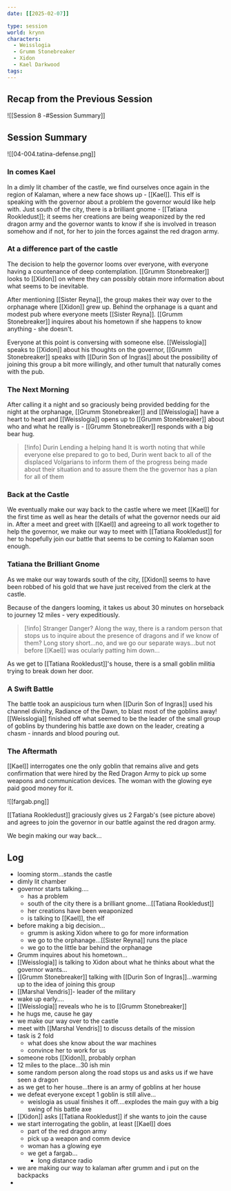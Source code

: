 ```yaml
---
date: [[2025-02-07]]

type: session
world: krynn
characters:
  - Weisslogia
  - Grumm Stonebreaker
  - Xidon
  - Kael Darkwood
tags:
---
```

## Recap from the Previous Session
![[Session 8 -#Session Summary]]

## Session Summary

![[04-004.tatina-defense.png]]

### In comes Kael

In a dimly lit chamber of the castle, we find ourselves once again in the region of Kalaman, where a new face shows up - [[Kael]]. This elf is speaking with the governor about a problem the governor would like help with. Just south of the city, there is a brilliant gnome - [[Tatiana Rookledust]]; it seems her creations are being weaponized by the red dragon army and the governor wants to know if she is involved in treason somehow and if not, for her to join the forces against the red dragon army.

### At a difference part of the castle

The decision to help the governor looms over everyone, with everyone having a countenance of deep contemplation. [[Grumm Stonebreaker]] looks to [[Xidon]] on where they can possibly obtain more information about what seems to be inevitable. 

After mentioning [[Sister Reyna]], the group makes their way over to the orphanage where [[Xidon]] grew up. Behind the orphanage is a quant and modest pub where everyone meets [[Sister Reyna]]. [[Grumm Stonebreaker]] inquires about his hometown if she happens to know anything - she doesn't. 

Everyone at this point is conversing with someone else. [[Weisslogia]] speaks to [[Xidon]] about his thoughts on the governor, [[Grumm Stonebreaker]] speaks with [[Durin Son of Ingras]] about the possibility of joining this group a bit more willingly, and other tumult that naturally comes with the pub. 

### The Next Morning

After calling it a night and so graciously being provided bedding for the night at the orphanage, [[Grumm Stonebreaker]] and [[Weisslogia]] have a heart to heart and [[Weisslogia]] opens up to [[Grumm Stonebreaker]] about who and what he really is - [[Grumm Stonebreaker]] responds with a big bear hug. 

> [!info] Durin Lending a helping hand
> It is worth noting that while everyone else prepared to go to bed, Durin went back to all of the displaced Volgarians to inform them of the progress being made about their situation and to assure them the the governor has a plan for all of them

### Back at the Castle

We eventually make our way back to the castle where we meet [[Kael]] for the first time as well as hear the details of what the governor needs our aid in. After a meet and greet with [[Kael]] and agreeing to all work together to help the governor, we make our way to meet with [[Tatiana Rookledust]] for her to hopefully join our battle that seems to be coming to Kalaman soon enough. 

### Tatiana the Brilliant Gnome

As we make our way towards south of the city, [[Xidon]] seems to have been robbed of his gold that we have just received from the clerk at the castle. 

Because of the dangers looming, it takes us about 30 minutes on horseback to journey 12 miles - very expeditiously. 

>[!info] Stranger Danger?
>Along the way, there is a random person that stops us to inquire about the presence of dragons and if we know of them? Long story short...no, and we go our separate ways...but not before [[Kael]] was ocularly patting him down...

As we get to [[Tatiana Rookledust]]'s house, there is a small goblin militia trying to break down her door. 

### A Swift Battle

The battle took an auspicious turn when [[Durin Son of Ingras]] used his channel divinity, Radiance of the Dawn, to blast most of the goblins away! [[Weisslogia]] finished off what seemed to be the leader of the small group of goblins by thundering his battle axe down on the leader, creating a chasm - innards and blood pouring out. 

### The Aftermath

[[Kael]] interrogates one the only goblin that remains alive and gets confirmation that were hired by the Red Dragon Army to pick up some weapons and communication devices. The woman with the glowing eye paid good money for it. 

![[fargab.png]]

[[Tatiana Rookledust]] graciously gives us 2 Fargab's (see picture above) and agrees to join the governor in our battle against the red dragon army. 

We begin making our way back...


## Log

- looming storm...stands the castle
- dimly lit chamber
- governor starts talking....
	- has a problem
	- south of the city there is a brilliant gnome...[[Tatiana Rookledust]]
	- her creations have been weaponized
	- is talking to [[Kael]], the elf
- before making a big decision...
	- grumm is asking Xidon where to go for more information
	- we go to the orphanage...[[Sister Reyna]] runs the place
	- we go to the little bar behind the orphanage
- Grumm inquires about his hometown...
- [[Weisslogia]] is talking to Xidon about what he thinks about what the governor wants...
- [[Grumm Stonebreaker]] talking with [[Durin Son of Ingras]]...warming up to the idea of joining this group
- [[Marshal Vendris]]- leader of the military
- wake up early....
- [[Weisslogia]] reveals who he is to [[Grumm Stonebreaker]]
- he hugs me, cause he gay
- we make our way over to the castle
- meet with [[Marshal Vendris]] to discuss details of the mission
- task is 2 fold
	- what does she know about the war machines
	- convince her to work for us 
- someone robs [[Xidon]], probably orphan
- 12 miles to the place...30 ish min
- some random person along the road stops us and asks us if we have seen a dragon
- as we get to her house...there is an army of goblins at her house
- we defeat everyone except 1 goblin is still alive...
	- weislogia as usual finishes it off....explodes the main guy with a big swing of his battle axe
- [[Xidon]] asks [[Tatiana Rookledust]] if she wants to join the cause
- we start interrogating the goblin, at least [[Kael]] does
	- part of the red dragon army
	- pick up a weapon and comm device
	- woman has a glowing eye
	- we get a fargab...
		- long distance radio
- we are making our way to kalaman after grumm and i put on the backpacks
-                                                                                                                                                                                                                                                                                                                                                                                                                                          